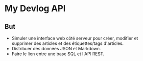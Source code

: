 # My Devlog API

## But

* Simuler une interface web côté serveur pour créer, modifier et supprimer des articles et des étiquettes/tags d'articles.
* Distribuer des données JSON et Markdown.
* Faire le lien entre une base SQL et l'API REST.